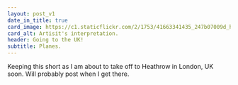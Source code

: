 ```yaml
---
layout: post_v1
date_in_title: true
card_image: https://c1.staticflickr.com/2/1753/41663341435_247b07009d_h.jpg
card_alt: Artisit's interpretation.
header: Going to the UK!
subtitle: Planes.
---
```



 Keeping this short as I am about to take off to Heathrow in London, UK soon. Will probably post when I get there.
      





